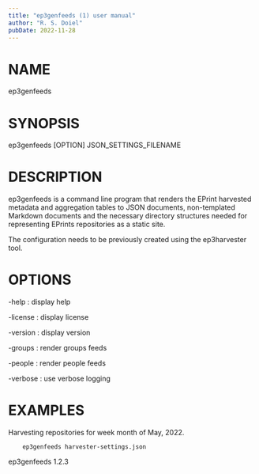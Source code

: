 ```yaml
---
title: "ep3genfeeds (1) user manual"
author: "R. S. Doiel"
pubDate: 2022-11-28
---
```


# NAME

ep3genfeeds

# SYNOPSIS

ep3genfeeds [OPTION] JSON_SETTINGS_FILENAME

# DESCRIPTION

ep3genfeeds is a command line program that renders the EPrint harvested
metadata and aggregation tables to JSON documents, non-templated
Markdown documents and the necessary directory structures needed for
representing EPrints repositories as a static site.

The configuration needs to be previously created using the 
ep3harvester tool.

# OPTIONS

-help
: display help

-license
: display license

-version
: display version

-groups
: render groups feeds

-people
: render people feeds

-verbose
: use verbose logging

# EXAMPLES

Harvesting repositories for week month of May, 2022.

~~~
    ep3genfeeds harvester-settings.json
~~~

ep3genfeeds 1.2.3


